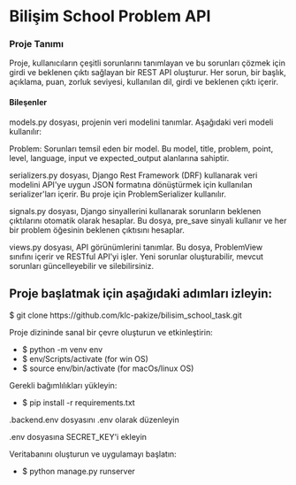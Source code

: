 <h1>Bilişim School Problem API</h1>

<h3>Proje Tanımı</h3>
<p>Proje, kullanıcıların çeşitli sorunlarını tanımlayan ve bu sorunları çözmek için girdi ve beklenen çıktı sağlayan bir REST API oluşturur. Her sorun, bir başlık, açıklama, puan, zorluk seviyesi, kullanılan dil, girdi ve beklenen çıktı içerir.</p>

<h4>Bileşenler</h4>
<p>models.py dosyası, projenin veri modelini tanımlar. Aşağıdaki veri modeli kullanılır:</p>
<p>Problem: Sorunları temsil eden bir model. Bu model, title, problem, point, level, language, input ve expected_output alanlarına sahiptir.</p>

<p>serializers.py dosyası, Django Rest Framework (DRF) kullanarak veri modelini API'ye uygun JSON formatına dönüştürmek için kullanılan serializer'ları içerir. Bu proje için ProblemSerializer kullanılır.</p>

<p>signals.py dosyası, Django sinyallerini kullanarak sorunların beklenen çıktılarını otomatik olarak hesaplar. Bu dosya, pre_save sinyali kullanır ve her bir problem öğesinin beklenen çıktısını hesaplar.</p>

<p>views.py dosyası, API görünümlerini tanımlar. Bu dosya, ProblemView sınıfını içerir ve RESTful API'yi işler. Yeni sorunlar oluşturabilir, mevcut sorunları güncelleyebilir ve silebilirsiniz.</p>

<h2>Proje başlatmak için aşağıdaki adımları izleyin:</h2>

<p>$ git clone https://github.com/klc-pakize/bilisim_school_task.git</p>

<p>Proje dizininde sanal bir çevre oluşturun ve etkinleştirin:</p>
<ul>
    <li>$ python -m venv env</li>
    <li>$ env/Scripts/activate (for win OS)</li>
    <li>$ source env/bin/activate (for macOs/linux OS)</li>
</ul>

<p>Gerekli bağımlılıkları yükleyin:</p>
<ul> 
   <li>$ pip install -r requirements.txt</li>
</ul>

<p>.backend.env dosyasını .env olarak düzenleyin</p>
<p>.env dosyasına SECRET_KEY'i ekleyin</p>

<p> Veritabanını oluşturun ve uygulamayı başlatın:</p> 
<ul> 
   <li> $ python manage.py runserver</li>
</ul>

